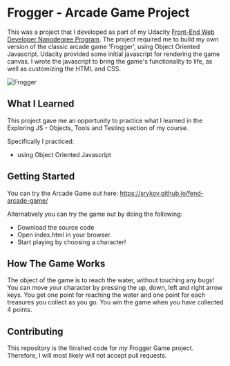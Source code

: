 # Frogger - Arcade Game Project
This was a project that I developed as part of my Udacity [Front-End Web Developer Nanodegree Program](https://www.udacity.com/course/front-end-web-developer-nanodegree--nd001). The project required me to build my own version of the classic arcade game 'Frogger', using Object Oriented Javascript. Udacity provided some initial javascript for rendering the game canvas. I wrote the javascript to bring the game's functionality to life, as well as customizing the HTML and CSS.

![Frogger](https://github.com/srykov/fend-arcade-game/blob/master/images/char-cat-girl.png)

## What I Learned
This project gave me an opportunity to practice what I learned in the Exploring JS - Objects, Tools and Testing section of my course.

Specifically I practiced:
* using Object Oriented Javascript

## Getting Started
You can try the Arcade Game out here:
https://srykov.github.io/fend-arcade-game/

Alternatively you can try the game out by doing the following:
* Download the source code
* Open index.html in your browser.
* Start playing by choosing a character!

## How The Game Works
The object of the game is to reach the water, without touching any bugs!  You can move your character by pressing the up, down, left and right arrow keys. You get one point for reaching the water and one point for each treasures you collect as you go. You win the game when you have collected 4 points.


## Contributing

This repository is the finished code for _my_ Frogger Game project. Therefore, I will  most likely will not accept pull requests.